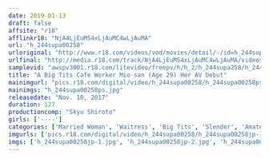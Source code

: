 ```yaml
---
date: 2019-01-13
draft: false
affsite: "r18"
afflinkr18: "NjA4LjEuMS4xLjAuMC4wLjAuMA"
url: "h_244supa00258"
urloriginal: "http://www.r18.com/videos/vod/movies/detail/-/id=h_244supa00258"
urlfinal: "http://media.r18.com/track/NjA4LjEuMS4xLjAuMC4wLjAuMA/videos/vod/movies/detail/-/id=h_244supa00258"
samplevid: "awspv3001.r18.com/litevideo/freepv/h/h_2/h_244supa258/h_244supa258_dmb_w.mp4"
title: "A Big Tits Cafe Worker Mio-san (Age 29) Her AV Debut"
mainimgurl: "pics.r18.com/digital/video/h_244supa00258/h_244supa00258ps.jpg"
mainimgs: "h_244supa00258ps.jpg"
releasedate: "Nov. 10, 2017"
duration: 127
productioncomp: "Skyu Shiroto"
girls: ['----']
categories: ['Married Woman', 'Waitress', 'Big Tits', 'Slender', 'Amateur', 'Creampie', 'Hi-Def']
imgurls: ['pics.r18.com/digital/video/h_244supa00258/h_244supa00258jp-1.jpg', 'pics.r18.com/digital/video/h_244supa00258/h_244supa00258jp-2.jpg', 'pics.r18.com/digital/video/h_244supa00258/h_244supa00258jp-3.jpg', 'pics.r18.com/digital/video/h_244supa00258/h_244supa00258jp-4.jpg', 'pics.r18.com/digital/video/h_244supa00258/h_244supa00258jp-5.jpg', 'pics.r18.com/digital/video/h_244supa00258/h_244supa00258jp-6.jpg', 'pics.r18.com/digital/video/h_244supa00258/h_244supa00258jp-7.jpg', 'pics.r18.com/digital/video/h_244supa00258/h_244supa00258jp-8.jpg', 'pics.r18.com/digital/video/h_244supa00258/h_244supa00258jp-9.jpg', 'pics.r18.com/digital/video/h_244supa00258/h_244supa00258jp-10.jpg', 'pics.r18.com/digital/video/h_244supa00258/h_244supa00258jp-11.jpg', 'pics.r18.com/digital/video/h_244supa00258/h_244supa00258jp-12.jpg', 'pics.r18.com/digital/video/h_244supa00258/h_244supa00258jp-13.jpg', 'pics.r18.com/digital/video/h_244supa00258/h_244supa00258jp-14.jpg', 'pics.r18.com/digital/video/h_244supa00258/h_244supa00258jp-15.jpg', 'pics.r18.com/digital/video/h_244supa00258/h_244supa00258jp-16.jpg', 'pics.r18.com/digital/video/h_244supa00258/h_244supa00258jp-17.jpg', 'pics.r18.com/digital/video/h_244supa00258/h_244supa00258jp-18.jpg', 'pics.r18.com/digital/video/h_244supa00258/h_244supa00258jp-19.jpg', 'pics.r18.com/digital/video/h_244supa00258/h_244supa00258jp-20.jpg']
imgs: ['h_244supa00258jp-1.jpg', 'h_244supa00258jp-2.jpg', 'h_244supa00258jp-3.jpg', 'h_244supa00258jp-4.jpg', 'h_244supa00258jp-5.jpg', 'h_244supa00258jp-6.jpg', 'h_244supa00258jp-7.jpg', 'h_244supa00258jp-8.jpg', 'h_244supa00258jp-9.jpg', 'h_244supa00258jp-10.jpg', 'h_244supa00258jp-11.jpg', 'h_244supa00258jp-12.jpg', 'h_244supa00258jp-13.jpg', 'h_244supa00258jp-14.jpg', 'h_244supa00258jp-15.jpg', 'h_244supa00258jp-16.jpg', 'h_244supa00258jp-17.jpg', 'h_244supa00258jp-18.jpg', 'h_244supa00258jp-19.jpg', 'h_244supa00258jp-20.jpg']
---
```

